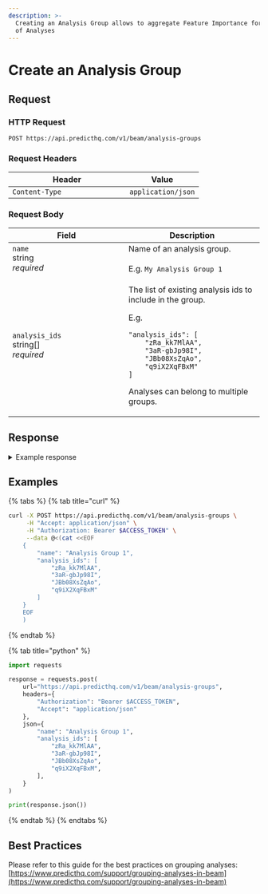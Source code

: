 ```yaml
---
description: >-
  Creating an Analysis Group allows to aggregate Feature Importance for a number
  of Analyses
---
```


# Create an Analysis Group

## Request

### HTTP Request

```http
POST https://api.predicthq.com/v1/beam/analysis-groups
```

### Request Headers

<table><thead><tr><th width="219">Header</th><th>Value</th></tr></thead><tbody><tr><td><code>Content-Type</code></td><td><code>application/json</code></td></tr></tbody></table>

### Request Body

<table><thead><tr><th width="217">Field</th><th>Description</th></tr></thead><tbody><tr><td><code>name</code><br>string<br><em>required</em></td><td>Name of an analysis group.<br><br>E.g. <code>My Analysis Group 1</code></td></tr><tr><td><code>analysis_ids</code><br>string[]<br><em>required</em></td><td><p>The list of existing analysis ids to include in the group.</p><p>E.g.</p><pre class="language-json"><code class="lang-json">"analysis_ids": [
    "zRa_kk7MlAA",
    "3aR-gbJp98I",
    "JBb08XsZqAo",
    "q9iX2XqFBxM"
]
</code></pre><p>Analyses can belong to multiple groups.</p></td></tr></tbody></table>

## Response

<details>

<summary>Example response</summary>

Below is an example response:

```json
{
    "group_id": "wyy0nguQHPs"
}
```

</details>

## Examples

{% tabs %}
{% tab title="curl" %}
```bash
curl -X POST https://api.predicthq.com/v1/beam/analysis-groups \
     -H "Accept: application/json" \
     -H "Authorization: Bearer $ACCESS_TOKEN" \
     --data @<(cat <<EOF
    {
        "name": "Analysis Group 1",
        "analysis_ids": [
            "zRa_kk7MlAA",
            "3aR-gbJp98I",
            "JBb08XsZqAo",
            "q9iX2XqFBxM"
        ]
    }
    EOF
    )
```
{% endtab %}

{% tab title="python" %}
```python
import requests

response = requests.post(
    url="https://api.predicthq.com/v1/beam/analysis-groups",
    headers={
        "Authorization": "Bearer $ACCESS_TOKEN",
        "Accept": "application/json"
    },
    json={
        "name": "Analysis Group 1",
        "analysis_ids": [
            "zRa_kk7MlAA",
            "3aR-gbJp98I",
            "JBb08XsZqAo",
            "q9iX2XqFBxM",
        ],
    }
)

print(response.json())
```
{% endtab %}
{% endtabs %}

## Best Practices

Please refer to this guide for the best practices on grouping analyses: [https://www.predicthq.com/support/grouping-analyses-in-beam](https://www.predicthq.com/support/grouping-analyses-in-beam)
